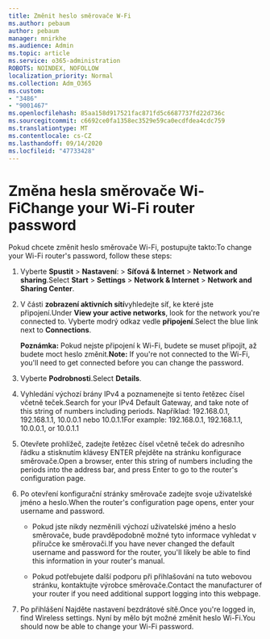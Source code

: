 ```yaml
---
title: Změnit heslo směrovače W-Fi
ms.author: pebaum
author: pebaum
manager: mnirkhe
ms.audience: Admin
ms.topic: article
ms.service: o365-administration
ROBOTS: NOINDEX, NOFOLLOW
localization_priority: Normal
ms.collection: Adm_O365
ms.custom:
- "3486"
- "9001467"
ms.openlocfilehash: 85aa158d917521fac871fd5c6687737fd22d736c
ms.sourcegitcommit: c6692ce0fa1358ec3529e59ca0ecdfdea4cdc759
ms.translationtype: MT
ms.contentlocale: cs-CZ
ms.lasthandoff: 09/14/2020
ms.locfileid: "47733428"
---
```

# <a name="change-your-wi-fi-router-password"></a><span data-ttu-id="b78ff-102">Změna hesla směrovače Wi-Fi</span><span class="sxs-lookup"><span data-stu-id="b78ff-102">Change your Wi-Fi router password</span></span>

<span data-ttu-id="b78ff-103">Pokud chcete změnit heslo směrovače Wi-Fi, postupujte takto:</span><span class="sxs-lookup"><span data-stu-id="b78ff-103">To change your Wi-Fi router's password, follow these steps:</span></span>

1. <span data-ttu-id="b78ff-104">Vyberte **Spustit**  >  **Nastavení**:  >  **Síťová & Internet**  >  **Network and sharing**.</span><span class="sxs-lookup"><span data-stu-id="b78ff-104">Select **Start** > **Settings** > **Network & Internet** > **Network and Sharing Center**.</span></span>

2. <span data-ttu-id="b78ff-105">V části **zobrazení aktivních sítí**vyhledejte síť, ke které jste připojení.</span><span class="sxs-lookup"><span data-stu-id="b78ff-105">Under **View your active networks**, look for the network you're connected to.</span></span> <span data-ttu-id="b78ff-106">Vyberte modrý odkaz vedle **připojení**.</span><span class="sxs-lookup"><span data-stu-id="b78ff-106">Select the blue link next to **Connections**.</span></span><br>

   <span data-ttu-id="b78ff-107">**Poznámka:** Pokud nejste připojení k Wi-Fi, budete se muset připojit, až budete moct heslo změnit.</span><span class="sxs-lookup"><span data-stu-id="b78ff-107">**Note:** If you're not connected to the Wi-Fi, you'll need to get connected before you can change the password.</span></span>

3. <span data-ttu-id="b78ff-108">Vyberte **Podrobnosti**.</span><span class="sxs-lookup"><span data-stu-id="b78ff-108">Select **Details**.</span></span>

4. <span data-ttu-id="b78ff-109">Vyhledání výchozí brány IPv4 a poznamenejte si tento řetězec čísel včetně teček.</span><span class="sxs-lookup"><span data-stu-id="b78ff-109">Search for your IPv4 Default Gateway, and take note of this string of numbers including periods.</span></span> <span data-ttu-id="b78ff-110">Například: 192.168.0.1, 192.168.1.1, 10.0.0.1 nebo 10.0.1.1</span><span class="sxs-lookup"><span data-stu-id="b78ff-110">For example: 192.168.0.1, 192.168.1.1, 10.0.0.1, or 10.0.1.1</span></span>

5. <span data-ttu-id="b78ff-111">Otevřete prohlížeč, zadejte řetězec čísel včetně teček do adresního řádku a stisknutím klávesy ENTER přejděte na stránku konfigurace směrovače.</span><span class="sxs-lookup"><span data-stu-id="b78ff-111">Open a browser, enter this string of numbers including the periods into the address bar, and press Enter to go to the router's configuration page.</span></span>

6. <span data-ttu-id="b78ff-112">Po otevření konfigurační stránky směrovače zadejte svoje uživatelské jméno a heslo.</span><span class="sxs-lookup"><span data-stu-id="b78ff-112">When the router's configuration page opens, enter your username and password.</span></span><br>
   - <span data-ttu-id="b78ff-113">Pokud jste nikdy nezměnili výchozí uživatelské jméno a heslo směrovače, bude pravděpodobně možné tyto informace vyhledat v příručce ke směrovači.</span><span class="sxs-lookup"><span data-stu-id="b78ff-113">If you have never changed the default username and password for the router, you'll likely be able to find this information in your router's manual.</span></span>

   - <span data-ttu-id="b78ff-114">Pokud potřebujete další podporu při přihlašování na tuto webovou stránku, kontaktujte výrobce směrovače.</span><span class="sxs-lookup"><span data-stu-id="b78ff-114">Contact the manufacturer of your router if you need additional support logging into this webpage.</span></span>

7. <span data-ttu-id="b78ff-115">Po přihlášení Najděte nastavení bezdrátové sítě.</span><span class="sxs-lookup"><span data-stu-id="b78ff-115">Once you're logged in, find Wireless settings.</span></span> <span data-ttu-id="b78ff-116">Nyní by mělo být možné změnit heslo Wi-Fi.</span><span class="sxs-lookup"><span data-stu-id="b78ff-116">You should now be able to change your Wi-Fi password.</span></span>

